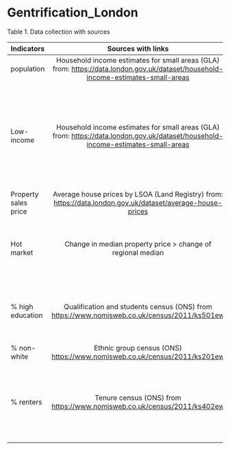 # Gentrification_London
Table 1. Data collection with sources

| Indicators      | Sources with links        | Note             |
| ----------------    |:-------------------------:| ----------------:| 
| population    | Household income estimates for small areas (GLA) from:  https://data.london.gov.uk/dataset/household-income-estimates-small-areas| $1600 |2001 and 2011 LOSA usual resident population data is used.|
| Low-income       |Household income estimates for small areas (GLA) from:  https://data.london.gov.uk/dataset/household-income-estimates-small-areas      |  The low-income group is defined as the household income less than 80% of the median of household income. | 
| Property sales price | Average house prices by LSOA (Land Registry) from:  https://data.london.gov.uk/dataset/average-house-prices  | Using the median value   |
| Hot market         |Change in median property price > change of regional median |1 indicate it is hot market, i.e. has a higher increase rate.|
| % high education  |Qualification and students census (ONS) from https://www.nomisweb.co.uk/census/2011/ks501ew | The percentage of residents achieving NVQ level 4 or above. |
| % non-white        |Ethnic group census (ONS) https://www.nomisweb.co.uk/census/2011/ks201ew | 1-%white popultion|
| % renters          |Tenure census (ONS) from https://www.nomisweb.co.uk/census/2011/ks402ew | The % renters are the sum of % social housing renters and % private housing renters.|
